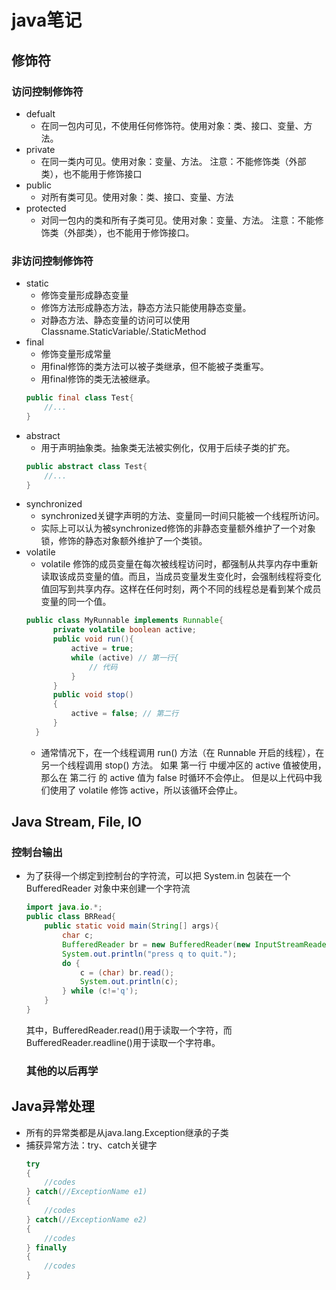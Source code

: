 # java笔记

## 修饰符

### 访问控制修饰符
+ defualt
  + 在同一包内可见，不使用任何修饰符。使用对象：类、接口、变量、方法。
+ private
  + 在同一类内可见。使用对象：变量、方法。 注意：不能修饰类（外部类），也不能用于修饰接口
+ public
  + 对所有类可见。使用对象：类、接口、变量、方法
+ protected
  + 对同一包内的类和所有子类可见。使用对象：变量、方法。 注意：不能修饰类（外部类），也不能用于修饰接口。

### 非访问控制修饰符
+ static
  + 修饰变量形成静态变量
  + 修饰方法形成静态方法，静态方法只能使用静态变量。
  + 对静态方法、静态变量的访问可以使用Classname.StaticVariable/.StaticMethod
+ final
  + 修饰变量形成常量
  + 用final修饰的类方法可以被子类继承，但不能被子类重写。
  + 用final修饰的类无法被继承。
  ```java
  public final class Test{
      //...
  }
  ```
+ abstract
  + 用于声明抽象类。抽象类无法被实例化，仅用于后续子类的扩充。
  ```java
  public abstract class Test{
      //...
  }
  ```
+ synchronized
  + synchronized关键字声明的方法、变量同一时间只能被一个线程所访问。
  + 实际上可以认为被synchronized修饰的非静态变量额外维护了一个对象锁，修饰的静态对象额外维护了一个类锁。
+ volatile
  + volatile 修饰的成员变量在每次被线程访问时，都强制从共享内存中重新读取该成员变量的值。而且，当成员变量发生变化时，会强制线程将变化值回写到共享内存。这样在任何时刻，两个不同的线程总是看到某个成员变量的同一个值。
  ```java
  public class MyRunnable implements Runnable{
        private volatile boolean active;
        public void run(){
            active = true;
            while (active) // 第一行{
                // 代码
            }
        }
        public void stop()
        {
            active = false; // 第二行
        }
    }
  ```
  + 通常情况下，在一个线程调用 run() 方法（在 Runnable 开启的线程），在另一个线程调用 stop() 方法。 如果 第一行 中缓冲区的 active 值被使用，那么在 第二行 的 active 值为 false 时循环不会停止。
  但是以上代码中我们使用了 volatile 修饰 active，所以该循环会停止。

## Java Stream, File, IO
### 控制台输出
+ 为了获得一个绑定到控制台的字符流，可以把 System.in 包装在一个 BufferedReader 对象中来创建一个字符流
  ```java
  import java.io.*;
  public class BRRead{
      public static void main(String[] args){
          char c;
          BufferedReader br = new BufferedReader(new InputStreamReader(System.in));
          System.out.println("press q to quit.");
          do {
              c = (char) br.read();
              System.out.println(c);
          } while (c!='q');
      }
  }
  ```
  其中，BufferedReader.read()用于读取一个字符，而BufferedReader.readline()用于读取一个字符串。

  ### 其他的以后再学

## Java异常处理
+ 所有的异常类都是从java.lang.Exception继承的子类
+ 捕获异常方法：try、catch关键字
  ```java
  try
  {
      //codes
  } catch(//ExceptionName e1)
  {
      //codes
  } catch(//ExceptionName e2)
  {
      //codes
  } finally
  {
      //codes
  }
  ```

## 